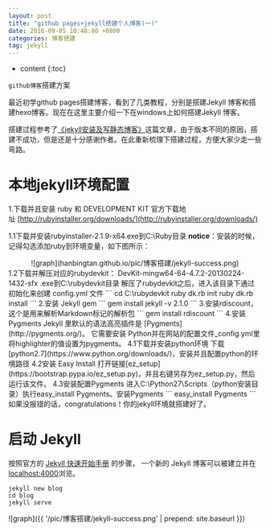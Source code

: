 ```yaml
---
layout: post
title: "github pages+jekyll搭建个人博客(一)"
date: 2016-09-05 10:48:00 +0800 
categories: 博客搭建
tag: jekyll
---
```

* content
{:toc}

`github博客`搭建方案

<!-- more -->

最近初学github  pages搭建博客，看到了几类教程，分别是搭建Jekyll 博客和搭建hexo博客。现在在这里主要介绍一下在windows上如何搭建Jekyll 博客。

搭建过程参考了[《jekyll安装及写静态博客》](http://www.tuicool.com/articles/7Vz6BzJ)这篇文章，由于版本不同的原因，搭建不成功，但是还是十分感谢作者。在此重新梳理下搭建过程，方便大家少走一些弯路。
# 本地jekyll环境配置
1.下载并且安装 ruby 和 DEVELOPMENT KIT
官方下载地址 [http://rubyinstaller.org/downloads/](http://rubyinstaller.org/downloads/)

1.1下载并安装rubyinstaller-2.1.9-x64.exe到C:\Ruby目录
**notice**：安装的时候，记得勾选添加ruby到环境变量，如下图所示：
<div align=center>
![graph](hanbingtan.github.io/pic/博客搭建/jekyll-success.png)
</div>
1.2下载并解压对应的rubydevkit： DevKit-mingw64-64-4.7.2-20130224-1432-sfx .exe到C:\rubydevkit目录
解压了rubydevkit之后，进入该目录下通过初始化来创建 config.yml 文件
```
cd C:\rubydevkit
ruby dk.rb init
ruby dk.rb install
```
2.安装 Jekyll gem
```
gem install jekyll -v 2.1.0
```
3.安装rdiscount，这个是用来解析Markdown标记的解析包
```
gem install rdiscount
```
4.安装 Pygments
Jekyll 里默认的语法高亮插件是 [Pygments](http://pygments.org/)。 它需要安装 Python并在网站的配置文件_config.yml里将highlighter的值设置为pygments。
4.1下载并安装python环境
下载[python2.7](https://www.python.org/downloads/)，安装并且配置python的环境路径
4.2安装 Easy Install
打开链接[ez_setup](https://bootstrap.pypa.io/ez_setup.py)，并且右键另存为ez_setup.py，然后运行该文件。
4.3安装配置Pygments
进入C:\Python27\Scripts（python安装目录）执行easy_install Pygments。安装Pygments
```
easy_install Pygments
```
如果没报错的话，congratulations！你的jekyll环境就搭建好了。

# 启动 Jekyll
按照官方的 [Jekyll 快速开始手册](http://jekyllrb.com/docs/quickstart/) 的步骤， 一个新的 Jekyll 博客可以被建立并在[localhost:4000](http://localhost:4000/)浏览。
```
jekyll new blog
cd blog
jekyll serve
```

![graph]({{ '/pic/博客搭建/jekyll-success.png' | prepend: site.baseurl }})
